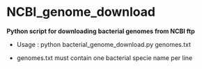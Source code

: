 # NCBI_genome_download
**Python script for downloading bacterial genomes from NCBI ftp**

 - Usage : python bacterial_genome_download.py genomes.txt

 - genomes.txt must contain one bacterial specie name per line
